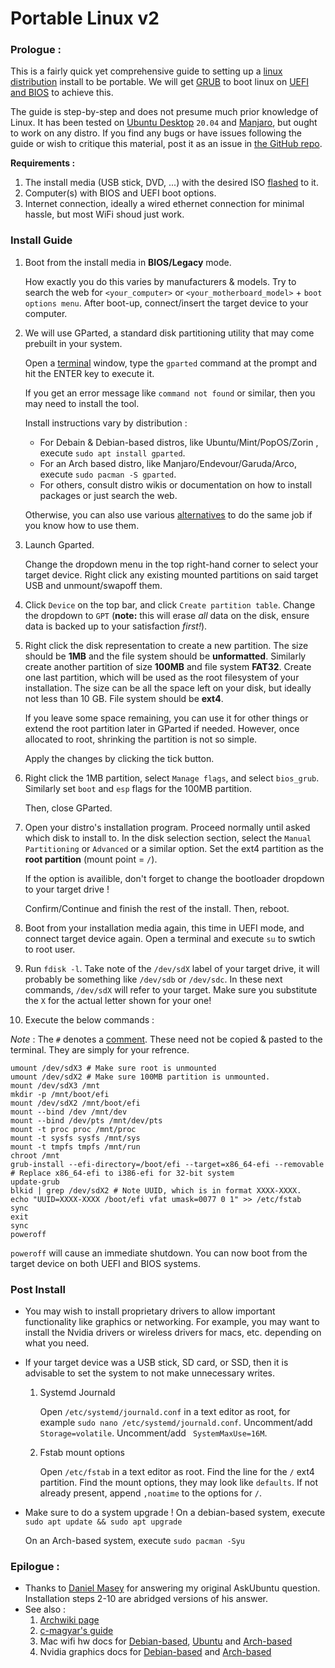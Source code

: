 # Portable Linux v2
### Prologue :
This is a fairly quick yet comprehensive guide to setting up a [linux distribution](https://en.wikipedia.org/wiki/Linux_distribution) install to be portable.
We will get [GRUB](https://en.wikipedia.org/wiki/GNU_GRUB) to boot linux on [UEFI and BIOS](https://wiki.archlinux.org/title/Unified_Extensible_Firmware_Interface) to achieve this.

The guide is step-by-step and does not presume much prior knowledge of Linux.
It has been tested on [Ubuntu Desktop](https://ubuntu.com/download/desktop) `20.04` and [Manjaro](https://manjaro.org/download),
but ought to work on any distro. If you find any bugs or have issues following the guide or wish to critique this material,
post it as an issue in [the GitHub repo](https://github.com/a-p-jo).

**Requirements :**
1. The install media (USB stick, DVD, ...) with the desired ISO [flashed](https://medium.com/the-blog-of-ehsan-nazim/how-to-make-linux-isos-bootable-from-usb-flash-drive-the-command-line-way-380fca04e096) to it.
2. Computer(s) with BIOS and UEFI boot options.
3. Internet connection, ideally a wired ethernet connection for minimal hassle, but most WiFi shoud just work.
### Install Guide
1. Boot from the install media in **BIOS/Legacy** mode. 
   
   How exactly you do this varies by manufacturers & models.
   Try to search the web for `<your_computer>` or `<your_motherboard_model>` + `boot options menu`.
   After boot-up, connect/insert the target device to your computer.
2. We will use GParted, a standard disk partitioning utility that may come prebuilt in your system.

   Open a [terminal](https://ubuntu.com/tutorials/command-line-for-beginners#3-opening-a-terminal) window, type the `gparted` command at the prompt and hit the ENTER key to execute it.
   
   If you get an error message like `command not found` or similar, then you may need to install the tool.
   
   Install instructions vary by distribution :
   - For Debain & Debian-based distros, like Ubuntu/Mint/PopOS/Zorin , execute `sudo apt install gparted`.
   - For an Arch based distro, like Manjaro/Endevour/Garuda/Arco, execute `sudo pacman -S gparted`.
   - For others, consult distro wikis or documentation on how to install packages or just search the web.
   
   Otherwise, you can also use various [alternatives](https://alternativeto.net/software/gparted/?platform=linux) to do the same job if you know how to use them.
   
3. Launch Gparted. 
   
   Change the dropdown menu in the top right-hand corner to select
   your target device. Right click any existing mounted partitions on said target USB and unmount/swapoff
   them.
4. Click `Device` on the top bar, and click `Create partition table`. Change the
   dropdown to `GPT` (**note:** this will erase *all* data on the disk, ensure data is backed
   up to your satisfaction *first!*).
5. Right click the disk representation to create a new partition. The size should be **1MB** and the file system should be
   **unformatted**.
   Similarly create another partition of size **100MB** and file system **FAT32**.
   Create one last partition, which will be used as the root filesystem of your installation.
   The size can be all the space left on your disk, but ideally not less than 10 GB.
   File system should be **ext4**.
   
   If you leave some space remaining, you can use it for other things or extend the root partition
   later in GParted if needed.
   However, once allocated to root, shrinking the partition is not so simple.
  
   Apply the changes by clicking the tick button.
6. Right click the 1MB partition, select `Manage flags`, and select `bios_grub`.
   Similarly set `boot` and `esp` flags for the 100MB partition.
   
   Then, close GParted.
7. Open your distro's installation program. Proceed normally until asked which disk to install to.
    In the disk selection section, select the `Manual Partitioning` or `Advanced` or a similar option.
    Set the ext4 partition as the **root partition** (mount point = `/`).
    
    If the option is availible, don't forget to change the bootloader dropdown to your target drive !
    
    Confirm/Continue and finish the rest of the install. Then, reboot.
8. Boot from your installation media again, this time in UEFI mode, and connect target device again.
   Open a terminal and execute `su` to swtich to root user.
9. Run `fdisk -l`. Take note of the `/dev/sdX` label of your target drive, it will
   probably be something like `/dev/sdb` or `/dev/sdc`. 
   In these next commands, `/dev/sdX` will refer to your target.
   Make sure you substitute the `X` for the actual letter shown for your one!
10. Execute the below commands :

   *Note* : The `#` denotes a [comment](https://bash.cyberciti.biz/guide/Shell_Comments). These need not be copied & pasted to the terminal.
   They are simply for your refrence.
   ```shell
   umount /dev/sdX3 # Make sure root is unmounted
   umount /dev/sdX2 # Make sure 100MB partition is unmounted.
   mount /dev/sdX3 /mnt
   mkdir -p /mnt/boot/efi
   mount /dev/sdX2 /mnt/boot/efi
   mount --bind /dev /mnt/dev
   mount --bind /dev/pts /mnt/dev/pts
   mount -t proc proc /mnt/proc
   mount -t sysfs sysfs /mnt/sys
   mount -t tmpfs tmpfs /mnt/run
   chroot /mnt
   grub-install --efi-directory=/boot/efi --target=x86_64-efi --removable # Replace x86_64-efi to i386-efi for 32-bit system
   update-grub
   blkid | grep /dev/sdX2 # Note UUID, which is in format XXXX-XXXX.
   echo "UUID=XXXX-XXXX /boot/efi vfat umask=0077 0 1" >> /etc/fstab
   sync
   exit
   sync
   poweroff
   ```
   `poweroff` will cause an immediate shutdown.
    You can now boot from the target device on both UEFI and BIOS systems.
    
### Post Install 
- You may wish to install proprietary drivers to allow important functionality like graphics or networking.
  For example, you may want to install the Nvidia drivers or wireless drivers for macs, etc. depending on
  what you need.
- If your target device was a USB stick, SD card, or SSD, then it is advisable to set the system to not make unnecessary writes.
  1. Systemd Journald
     
     Open `/etc/systemd/journald.conf` in a text editor as root, for example `sudo nano /etc/systemd/journald.conf`.
     Uncomment/add `Storage=volatile`.
     Uncomment/add ` SystemMaxUse=16M`.
  2. Fstab mount options
 
     Open `/etc/fstab` in a text editor as root.
     Find the line for the `/` ext4 partition.
     Find the mount options, they may look like `defaults`. If not already present, append `,noatime` to the options for `/`.
- Make sure to do a system upgrade !
  On a debian-based system, execute `sudo apt update && sudo apt upgrade`
  
  On an Arch-based system, execute  `sudo pacman -Syu`
### Epilogue :
- Thanks to [Daniel Masey](https://askubuntu.com/a/1253617/1098871) for answering my original AskUbuntu question. Installation steps 2-10 are abridged versions of his answer.
- See also : 
  1. [Archwiki page](https://wiki.archlinux.org/title/Install_Arch_Linux_on_a_removable_medium)
  2. [c-magyar's guide](https://mags.nsupdate.info/arch-usb.html)
  3. Mac wifi hw docs for [Debian-based](https://wiki.debian.org/MacBook/Wireless), [Ubuntu](https://askubuntu.com/questions/55868/installing-broadcom-wireless-drivers?page=1&tab=votes#tab-top) and [Arch-based](https://wiki.archlinux.org/title/broadcom_wireless)
  4. Nvidia graphics docs for [Debian-based](https://wiki.debian.org/NvidiaGraphicsDrivers) and [Arch-based](https://wiki.archlinux.org/title/NVIDIA)
